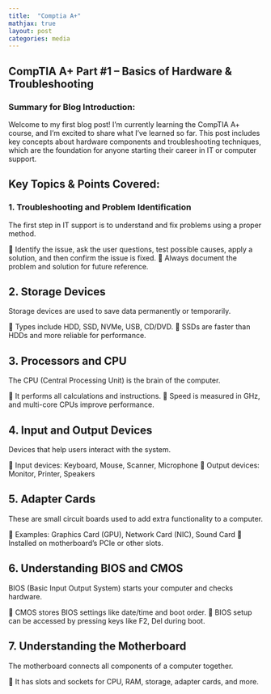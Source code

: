 ```yaml
---
title:  "Comptia A+"
mathjax: true
layout: post
categories: media
---
```

## CompTIA A+ Part #1 – Basics of Hardware & Troubleshooting

### Summary for Blog Introduction:
Welcome to my first blog post! 
I’m currently learning the CompTIA A+ course, and I’m excited to share what I’ve learned so far. 
This post includes key concepts about hardware components and troubleshooting techniques, which are the foundation for anyone starting their career in IT or computer support.

## Key Topics & Points Covered:
### 1. Troubleshooting and Problem Identification
The first step in IT support is to understand and fix problems using a proper method.

🔹 Identify the issue, ask the user questions, test possible causes, apply a solution, and then confirm the issue is fixed.
🔹 Always document the problem and solution for future reference.

## 2. Storage Devices
Storage devices are used to save data permanently or temporarily.

🔹 Types include HDD, SSD, NVMe, USB, CD/DVD.
🔹 SSDs are faster than HDDs and more reliable for performance.

## 3. Processors and CPU
The CPU (Central Processing Unit) is the brain of the computer.

🔹 It performs all calculations and instructions.
🔹 Speed is measured in GHz, and multi-core CPUs improve performance.

## 4. Input and Output Devices
Devices that help users interact with the system.

🔹 Input devices: Keyboard, Mouse, Scanner, Microphone
🔹 Output devices: Monitor, Printer, Speakers

## 5. Adapter Cards
These are small circuit boards used to add extra functionality to a computer.

🔹 Examples: Graphics Card (GPU), Network Card (NIC), Sound Card
🔹 Installed on motherboard’s PCIe or other slots.

## 6. Understanding BIOS and CMOS
BIOS (Basic Input Output System) starts your computer and checks hardware.

🔹 CMOS stores BIOS settings like date/time and boot order.
🔹 BIOS setup can be accessed by pressing keys like F2, Del during boot.

## 7. Understanding the Motherboard
The motherboard connects all components of a computer together.

🔹 It has slots and sockets for CPU, RAM, storage, adapter cards, and more.
